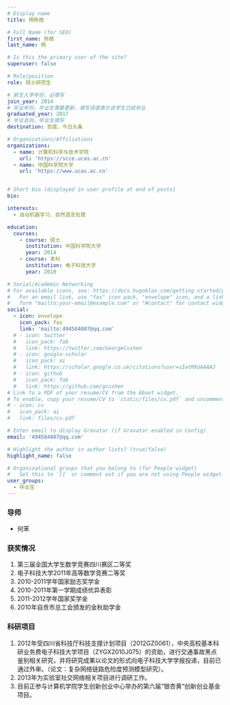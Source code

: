 ```yaml
---
# Display name
title: 杨陈皓

# Full Name (for SEO)
first_name: 陈皓
last_name: 杨

# Is this the primary user of the site?
superuser: false

# Role/position
role: 硕士研究生 

# 新生入学年份，必填写
join_year: 2014
# 毕业年份，毕业生需要更新，填写该值表示该学生已经毕业
graduated_year: 2017
# 毕业去向，毕业生填写
destination: 百度、今日头条

# Organizations/Affiliations
organizations:
  - name: 计算机科学与技术学院
    url: 'https://scce.ucas.ac.cn'  
  - name: 中国科学院大学
    url: 'https://www.ucas.ac.cn'


# Short bio (displayed in user profile at end of posts)
bio:

interests:
  - 自动机器学习、自然语言处理

education:
  courses:
    - course: 硕士
      institution: 中国科学院大学
      year: 2014
    - course: 本科
      institution: 电子科技大学
      year: 2010

# Social/Academic Networking
# For available icons, see: https://docs.hugoblox.com/getting-started/page-builder/#icons
#   For an email link, use "fas" icon pack, "envelope" icon, and a link in the
#   form "mailto:your-email@example.com" or "#contact" for contact widget.
social:
  - icon: envelope
    icon_pack: fas
    link: 'mailto:494584087@qq.com'
  # - icon: twitter
  #   icon_pack: fab
  #   link: https://twitter.com/GeorgeCushen
  # - icon: google-scholar
  #   icon_pack: ai
  #   link: https://scholar.google.co.uk/citations?user=sIwtMXoAAAAJ
  # - icon: github
  #   icon_pack: fab
  #   link: https://github.com/gcushen
# Link to a PDF of your resume/CV from the About widget.
# To enable, copy your resume/CV to `static/files/cv.pdf` and uncomment the lines below.
# - icon: cv
#   icon_pack: ai
#   link: files/cv.pdf

# Enter email to display Gravatar (if Gravatar enabled in Config)
email: '494584087@qq.com'

# Highlight the author in author lists? (true/false)
highlight_name: false

# Organizational groups that you belong to (for People widget)
#   Set this to `[]` or comment out if you are not using People widget.
user_groups:
  - 毕业生
---
```

### **导师** 
 - 何苯



### **获奖情况**
1. 第三届全国大学生数学竞赛四川赛区二等奖
2. 电子科技大学2011年高等数学竞赛二等奖
4. 2010-2011学年国家励志奖学金
5. 2010-2011年第一学期成绩优异表彰
6. 2011-2012学年国家奖学金
7. 2010年自贡市总工会颁发的金秋助学金

### **科研项目**
1. 2012年受四川省科技厅科技支撑计划项目（2012GZ0061），中央高校基本科研业务费电子科技大学项目（ZYGX2010J075）的资助，进行交通事故黑点鉴别相关研究，并将研究成果以论文的形式向电子科技大学学报投递，目前已通过外审。（论文：复杂网络链路危险度预测模型研究）。
2. 2013年为实验室社交网络相关项目进行调研工作。
3. 目前正参与计算机学院学生创新创业中心举办的第六届“银杏黄“创新创业基金项目。